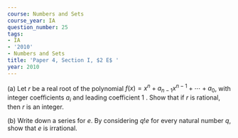 ```yaml
---
course: Numbers and Sets
course_year: IA
question_number: 25
tags:
- IA
- '2010'
- Numbers and Sets
title: 'Paper 4, Section I, $2 E$ '
year: 2010
---
```




(a) Let $r$ be a real root of the polynomial $f(x)=x^{n}+a_{n-1} x^{n-1}+\cdots+a_{0}$, with integer coefficients $a_{i}$ and leading coefficient 1 . Show that if $r$ is rational, then $r$ is an integer.

(b) Write down a series for $e$. By considering $q ! e$ for every natural number $q$, show that $e$ is irrational.